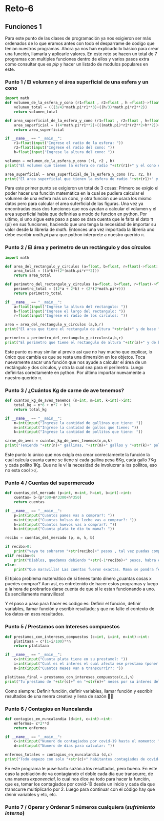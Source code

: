 # Reto-6
## Funciones 1
Para este punto de las clases de programación ya nos exigieron ser más ordenados de lo que eramos antes con todo el desparrame de codigo que tenian nuestros programas. Ahora ya nos han explicado lo básico para crear una función, llamarla y aplicarle valores. 
En este reto se hacen un total de 7 programas con multiples funciones dentro de ellos y varios pasos extra como consultar que es *pip* y hacer un listado de modulos populares en este.

### Punto 1 / El volumen y el área superficial de una esfera y un cono
```py
import math
def volumen_de_la_esfera_y_cono (r1=float , r2=float , h =float)->float:
    volumen_total = (((3/4)*math.pi*r1**3)+((h/3)*math.pi*r2**2))
    return volumen_total

def area_superficial_de_la_esfera_y_cono (r1=float , r2=float , h=float)->float:
    area_superficial = ((4*math.pi*r1**2)+(((math.pi)*r2*(r2**2+h**2))+(math.pi*r2**2)))
    return area_superficial

if __name__ == "__main__":
    r1=float(input("Ingrese el radio de la esfera: "))
    r2=float(input("Ingrese el radio del cono: "))
    h=float(input("Ingrese la altura del cono: "))

volumen = volumen_de_la_esfera_y_cono (r1, r2 , h)
print("El volumen que tienen la esfera de radio "+str(r1)+" y el cono de radio "+str(r2)+" con altura de "+str(h)+" es de "+str(volumen))

area_superficial = area_superficial_de_la_esfera_y_cono (r1, r2, h)
print("El area superficial que tienen la esfera de radio "+str(r1)+" y el cono de radio "+str(r2)+" con altura de "+str(h)+" es de "+str(area_superficial))
```
Para este primer punto se exigieron un total de 3 cosas: Primero se exigio el poder hacer una función matemática en la cual se pudiera calcular el volumen de una esfera más un cono, y otra función que usara los mismo datos pero para calcular el area suferficial de las figuras. Una vez ya encontradas esas dos funciones que nos ayudan a calcular el volumen y el area superficial habia que definirlas a modo de funcion en python. Por ultimo, si uno sigue este paso a paso se dara cuenta que le falta el dato π (pi) en sus funciones, haciendo que uno tenga la necesidad de importar su valor desde la librería de *math*. Entonces una vez importada la librería uno debe escribir *math.pi* para que python interprete a nuestro querido π.

### Punto 2 / El área y perimetro de un rectángulo y dos círculos
```py
import math

def area_del_rectangulo_y_circulos (a=float, b=float, r=float)->float:
    area_total = ((a*b)+(2*(math.pi*r**2)))
    return area_total

def perimetro_del_rectangulo_y_circulos (a=float, b=float, r=float)->float:
    perimetro_total = ((2*a + 2*b) + (2*(2*math.pi*r)))
    return perimetro_total

if __name__ == "__main__":
    a=float(input("Ingrese la altura del rectangulo: "))
    b=float(input("Ingrese el largo del rectangulo: "))
    r=float(input("Ingrese el radio de los circulos: "))

area = area_del_rectangulo_y_circulos (a,b,r)
print("El area que tiene el rectangulo de altura "+str(a)+" y de base "+str(b)+" junto a dos circulos de radio "+str(r)+" es de "+str(area))

perimetro = perimetro_del_rectangulo_y_circulos(a,b,r)
print("El perimetro que tiene el rectangulo de altura "+str(a)+" y de base "+str(b)+" junto a dos circulos de radio "+str(r)+" es de "+str(perimetro))
```
Este punto es muy similar al previo así que no hay mucho que explicar, lo único que cambia es que se resta una dimensión en los objetos. Toca nuevamente sacar una función que nos ayude a calcular el área de un rectángulo y dos círculos, y otra la cual sea para el perímetro. Luego definirlas corectamente en python. Por último importar nuevamente a nuestro querido π.

### Punto 3 / ¿Cuántos Kg de carne de ave tenemos?
```py
def cuantos_kg_de_aves_tenemos (n=int, m=int, k=int)->int:
    total_kg = n*6 + m*7 + k*1
    return total_kg

if __name__ == "__main__":
    n=int(input("Ingrese la cantidad de gallinas que tiene: "))
    m=int(input("Ingrese la cantidad de gallos que tiene: "))
    k=int(input("Ingrese la cantidad de pollitos que tiene: "))

carne_de_aves = cuantos_kg_de_aves_tenemos(n,m,k)
print("Teniendo "+str(n)+" gallinas, "+str(m)+" gallos y "+str(k)+" pollitos, entonces tenemos "+str(carne_de_aves)+" kilogramos de carne")
```
Este punto lo único que nos exigía era crear correctamente la función la cual calcula cuanta carne se tiene si cada gallina pesa 6Kg, cada gallo 7Kg y cada pollito 1Kg. Que no le ví la necesidad de involucrar a los pollitos, eso no esta cool >:(.

### Punto 4 / Cuentas del supermercado
```py
def cuentas_del_mercado (p=int, m=int, h=int, b=int)->int:
    cuentas= b-(p*300+m*3300+h*350)
    return cuentas

if __name__ == "__main__":
    p=int(input("Cuantos panes vas a comprar?: "))
    m=int(input("Cuantas bolsas de leche vas a comprar?: "))
    h=int(input("Cuantos huevos vas a comprar?: "))
    b=int(input("Cuanta plata te dio tu mama?: "))

recibo = cuentas_del_mercado (p, m, h, b)

if recibo>0:
    print("vaya te sobraron "+str(recibo)+" pesos , tal vez puedas comprarte algo con eso")
elif recibo<0:
    print("Diablos, quedamos debiendo "+str(-1*recibo)+" pesos, habra que ir a pedirle mas dinero a mama")
else:
    print("Que maravilla! Las cuentas fueron exactas. Mama se pondra feliz al saber que te sobraron "+str(recibo)+" pesos")
```
El típico problema matemático de si tienes tanto dinero ¿cuantas cosas x puedes comprar? Aun así, es entretenido de hacer estos programas y luego a la hora de probrarlos darse cuenta de que si le estan funcionando a uno. Es sencillamente maravilloso!

Y el paso a paso para hacer es codigo es: Definir el función, definir variables, llamar función y escribir resultado; y que no falte el contexto de los datos en esos resultados.

### Punto 5 / Prestamos con Intereses compuestos
```py
def prestamos_con_intereses_compuestos (c=int, i=int, n=int)->int:
    platitaaa = c*(1+i/100)**n
    return platitaaa

if __name__ == "__main__":
    c=int(input("Cuanta plata tiene en su prestamo?: "))
    i=int(input("Cual es el interes el cual afecta ese prestamo (poner el valor de arriba de la fraccion del %)?: "))
    n=int(input("Cuantos meses van a transcurrir?: "))

platitaaa_final = prestamos_con_intereses_compuestos(c,i,n)
print("Tu prestamo de "+str(c)+" en "+str(n)+" meses por su interes del "+str(i)+"% va a tener un valor de "+str(platitaaa_final))
```
Como siempre: Definir función, definir variables, llamar función y escribir resultados de una menra creativa y llena de sazón 🧑‍🍳

### Punto 6 / Contagios en Nuncalandia
```py
def contagios_en_nuncalandia (d=int, c=int)->int:
    enfermos= c*2**d
    return enfermos

if __name__ == "__main__":
    c=int(input("Numero de contagiados por covid-19 hasta el momento: "))
    d=int(input("Numero de dias para calcular: "))

enfermos_totales = contagios_en_nuncalandia (d,c)
print("Todo empezo con solo "+str(c)+" habitantes contagiados de covid-19 en Nuncalandia,pero todo eso cambiara, ya que se tiene esperado que para el dia "+str(d)+" aquella cifra aumente hasta "+str(enfermos_totales)+" enfermos totales")
```
En este programa le puse harto sazón a los resultados, pero bueno. En este caso la población de va contagiando el doble cada día que transcurre, de una manera *exponencial*, lo cual nos dice ya todo para hacer la función, que es, tomar los contagiados por covid-19 desde un inicio y cada dia que transcurre multiplicarlo por 2.
Luego para continuar con el código hay que deinir variables y etc, etc. 

### Punto 7 / Operar y Ordenar 5 números cualquiera (*sufrimiento interno*) 

